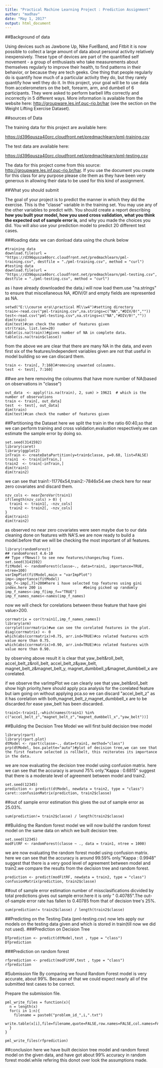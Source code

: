 ```yaml
---
title: "Practical Machine Learning Project : Prediction Assignment"
author: "madhav"
date: "May 1, 2017"
output: html_document
---
```



##Background of data

Using devices such as Jawbone Up, Nike FuelBand, and Fitbit it is now possible to collect a large amount of data about personal activity relatively inexpensively. These type of devices are part of the quantified self movement - a group of enthusiasts who take measurements about themselves regularly to improve their health, to find patterns in their behavior, or because they are tech geeks. One thing that people regularly do is quantify how much of a particular activity they do, but they rarely quantify how well they do it. In this project, your goal will be to use data from accelerometers on the belt, forearm, arm, and dumbell of 6 participants. They were asked to perform barbell lifts correctly and incorrectly in 5 different ways. More information is available from the website here: http://groupware.les.inf.puc-rio.br/har (see the section on the Weight Lifting Exercise Dataset).

##sources of Data

The training data for this project are available here:

https://d396qusza40orc.cloudfront.net/predmachlearn/pml-training.csv

The test data are available here:

https://d396qusza40orc.cloudfront.net/predmachlearn/pml-testing.csv

The data for this project come from this source: http://groupware.les.inf.puc-rio.br/har. If you use the document you create for this class for any purpose please cite them as they have been very generous in allowing their data to be used for this kind of assignment.

##What you should submit

The goal of your project is to predict the manner in which they did the exercise. This is the "classe" variable in the training set. You may use any of the other variables to predict with. You should create a report describing **how you built your model, how you used cross validation, what you think the expected out of sample error is**, and why you made the choices you did. You will also use your prediction model to predict 20 different test cases.


###loading data:
we can donload data using the chunk below
```{r}
#training data
download.file(url = "https://d396qusza40orc.cloudfront.net/predmachlearn/pml-training.csv", destfile = "./pml-training.csv", method = "curl")
#testing data
download.file(url = "https://d396qusza40orc.cloudfront.net/predmachlearn/pml-testing.csv", destfile = "./pml-testing.csv", method = "curl")

```

as i have already downloaded the data,i will now load them.use "na.strings" to ensure that miscellaneous NA, #DIV/0! and empty fields are represented as NA.
```{r}
setwd("E:\\course era\\practical Ml\\w4")#setting directory
train<-read.csv("pml-training.csv",na.strings=c("NA","#DIV/0!",""))
test<-read.csv("pml-testing.csv",na.strings=c("NA","#DIV/0!",""))
dim(train)
dim(test)#can check the number of features given
str(train, list.len=20)
table(is.na(train))#gives number of NA in complete data.
table(is.na(train$classe))
```
from the above we are clear that there are many NA in the data, and even first six of the features/independent variables given are not that useful in model building so we can discard them.

```{r}
train <- train[, 7:160]#removing unwanted coloumns.
test  <- test[, 7:160]
```
##we are here removing the coloumns that have more number of NA(based on observations in "classe")
```{r}
out_data  <- apply(!is.na(train), 2, sum) > 19621  # which is the number of observations
train <- train[, out_data]
test  <- test[, out_data]
dim(train)
dim(test)#can check the number of features given

```
##Partitioning the Dataset
here we split the train in the ratio 60:40,so that we can perform training and cross validation,evaluation respectively.we can estimate the sample error by doing so.

```{r}
set.seed(3141592)
library(caret)
library(ggplot2)
inTrain <- createDataPartition(y=train$classe, p=0.60, list=FALSE)
train1  <- train[inTrain,]
train2  <- train[-inTrain,]
dim(train1)
dim(train2)
```
 we can see that train1:-11776x54,train2:-7846x54.we check here for near zero covariates and discard them.
```{r}
nzv_cols <- nearZeroVar(train1)
if(length(nzv_cols) > 0) {
  train1 <- train1[, -nzv_cols]
  train2 <- train2[, -nzv_cols]
}
dim(train1)
dim(train2)
```
as observed no near zero covariates were seen maybe due to our data cleaning done on features with NA'S.we are now ready to build a model.before that we will be checking the most important  of all features.


```{r}
library(randomForest)
## randomForest 4.6-10
## Type rfNews() to see new features/changes/bug fixes.
set.seed(3141592)
fitModel <- randomForest(classe~., data=train1, importance=TRUE, ntree=100)
varImpPlot(fitModel,main = "varImpPlot")
imp<-importance(fitModel)
imp_f<-imp[,7]>200#here i have selected top features using gini index.here 200 is                   #being picked up randomly
imp_f_names<-imp_f[imp_f=="TRUE"]
imp_f_names_names<-names(imp_f_names)
```
now we will check for corelations between these feature that have gini value>200.
```{r}
corrmatrix = cor(train1[,imp_f_names_names])
library(arm)
corrplot(corrmatrix)#we can see the corelated features in the plot.
diag(corrmatrix) <- 0
which(abs(corrmatrix)>0.75, arr.ind=TRUE)#co related features with value more than 0.75.
which(abs(corrmatrix)>0.90, arr.ind=TRUE)#co related features with value more than 0.90.
```
by observing above result it is clear that 
yaw_belt&roll_belt,
accel_belt_z&roll_belt,
accel_belt_z&yaw_belt,
magnet_belt_z&magnet_belt_y,
magnet_dumbbell_y&magnet_dumbbell_x are corelated.

if we observe the varImpPlot we can clearly see that  yaw_belt&roll_belt show high priority,here should apply pca analysis for the corelated feature but iam going on without applying pca.so we can discard "accel_belt_z" as it has corelation with both,magnet_belt_z,magnet_dumbbell_x are to be discarded.for ease yaw_belt has been discarded.


```{r}
train1<-train1[,-which(names(train1) %in% c("accel_belt_z","magnet_belt_z","magnet_dumbbell_x","yaw_belt"))]

```

##Building the Decision Tree Model
we will first build decision tree model 
```{r}
library(rpart)
library(rpart.plot)
dtModel <- rpart(classe~., data=train1, method="class")
prp(dtModel, box.palette="auto")#plot of decision tree,we can see that the first feature selected is rollbelt, this reiterates its importance in the data.

```

we are now evaluating the decision tree model using confusion matrix.
here we can see that the accuracy is around 75% only."Kappa : 0.6815" suggest that there is a moderate level of agreement between model and train2.


```{r}
set.seed(12345)
prediction <- predict(dtModel, newdata = train2, type = "class")
caret::confusionMatrix(prediction, train2$classe)
```
##out of sample error estimation
this gives the out of sample error as 25.03%.
```{r}
sum(prediction!= train2$classe) / length(train2$classe)
```
##Building the Random forest model
we will now build the random forest model on the same data on which we built decision tree.
```{r}
set.seed(12345)
modFitRF <- randomForest(classe ~ ., data = train1, ntree = 1000)

```

we are now evaluating the random forest model using confusion matrix.
here we can see that the accuracy is around 99.59% only."Kappa : 0.9948" suggest that there is a very good level of agreement between model and train2.we compare the results from the decision tree and random forest.
```{r}
prediction <- predict(modFitRF, newdata = train2, type = "class")
confusionMatrix(prediction, train2$classe)
```
##out of sample error estimation
number of missclasifications dicvided by total predictions gives out sample error.here it is only " 0.40785".The out-of-sample error rate has fallen to 0.40785 from that of decision tree's 25%.
```{r}
sum(prediction!= train2$classe) / length(train2$classe)
```

##Predicting on the Testing Data (pml-testing.csv)
now lets apply our models on the testing data given and which is stored in train(till now we did not used).
###Prediction on Decision Tree
```{r}
DTprediction <- predict(dtModel,test , type = "class")
DTprediction

```

###Prediction on random forest

```{r}
rfprediction <- predict(modFitRF,test , type = "class")
rfprediction

```

#Submission file
By comparing we found  Random Forest model is very accurate, about 99%. Because of that we could expect nearly all of the submitted test cases to be correct.

Prepare the submission file.
```{r}
pml_write_files = function(x){
  n = length(x)
  for(i in 1:n){
    filename = paste0("problem_id_",i,".txt")
    write.table(x[i],file=filename,quote=FALSE,row.names=FALSE,col.names=FALSE)
  }
}

pml_write_files(rfprediction)

```
##conclusion
here we have built decision tree model and random forest model on the given data, and have got about 99% accuracy in random forest model.while refering this donot over look the assumptions made.

